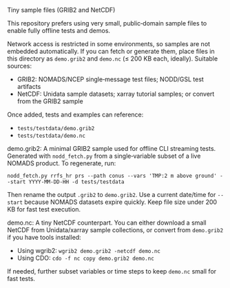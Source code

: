 Tiny sample files (GRIB2 and NetCDF)

This repository prefers using very small, public‑domain sample files to enable fully offline tests and demos.

Network access is restricted in some environments, so samples are not embedded automatically. If you can fetch or generate them, place files in this directory as `demo.grib2` and `demo.nc` (≤ 200 KB each, ideally). Suitable sources:

- GRIB2: NOMADS/NCEP single‑message test files; NODD/GSL test artifacts
- NetCDF: Unidata sample datasets; xarray tutorial samples; or convert from the GRIB2 sample

Once added, tests and examples can reference:
- `tests/testdata/demo.grib2`
- `tests/testdata/demo.nc`

demo.grib2: A minimal GRIB2 sample used for offline CLI streaming tests. Generated with `nodd_fetch.py` from a single‑variable subset of a live NOMADS product. To regenerate, run:

    nodd_fetch.py rrfs_hr prs --path conus --vars 'TMP:2 m above ground' --start YYYY-MM-DD-HH -d tests/testdata

Then rename the output `.grib2` to `demo.grib2`. Use a current date/time for `--start` because NOMADS datasets expire quickly. Keep file size under 200 KB for fast test execution.

demo.nc: A tiny NetCDF counterpart. You can either download a small NetCDF from Unidata/xarray sample collections, or convert from `demo.grib2` if you have tools installed:

- Using wgrib2: `wgrib2 demo.grib2 -netcdf demo.nc`
- Using CDO: `cdo -f nc copy demo.grib2 demo.nc`

If needed, further subset variables or time steps to keep `demo.nc` small for fast tests.
